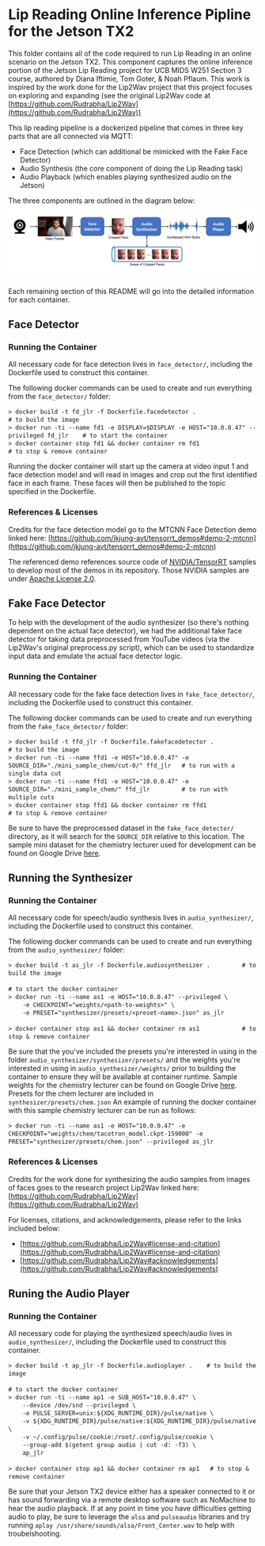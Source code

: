 # Lip Reading Online Inference Pipline for the Jetson TX2 

This folder contains all of the code required to run Lip Reading in an online scenario on the Jetson TX2. This component captures the online inference portion of the Jetson Lip Reading project for UCB MIDS W251 Section 3 course, authored by Diana Iftimie, Tom Goter, & Noah Pflaum. This work is inspired by the work done for the Lip2Wav project that this project focuses on exploring and expanding (see the original Lip2Wav code at [https://github.com/Rudrabha/Lip2Wav](https://github.com/Rudrabha/Lip2Wav))

This lip reading pipeline is a dockerized pipeline that comes in three key parts that are all connected via MQTT:

 * Face Detection (which can additional be mimicked with the Fake Face Detector)
 * Audio Synthesis (the core component of doing the Lip Reading task)
 * Audio Playback (which enables playing synthesized audio on the Jetson)

The three components are outlined in the diagram below:
![PipelineDiagram](./PipelineDiagram.png)

Each remaining section of this README will go into the detailed information for each container.


## Face Detector

### Running the Container

All necessary code for face detection lives in `face_detector/`, including the Dockerfile used to construct this container. 

The following docker commands can be used to create and run everything from the `face_detector/` folder:
```
> docker build -t fd_jlr -f Dockerfile.facedetector .                                      # to build the image
> docker run -ti --name fd1 -e DISPLAY=$DISPLAY -e HOST="10.0.0.47" --privileged fd_jlr    # to start the container
> docker container stop fd1 && docker container rm fd1                                     # to stop & remove container
```

Running the docker container will start up the camera at video input 1 and face detection model and will read in images and crop out the first identified face in each frame. These faces will then be published to the topic specified in the Dockerfile. 

### References & Licenses

Credits for the face detection model go to the MTCNN Face Detection demo linked here: [https://github.com/jkjung-avt/tensorrt_demos#demo-2-mtcnn](https://github.com/jkjung-avt/tensorrt_demos#demo-2-mtcnn)

The referenced demo references source code of [NVIDIA/TensorRT](https://github.com/NVIDIA/TensorRT) samples to develop most of the demos in its repository. Those NVIDIA samples are under [Apache License 2.0](https://github.com/NVIDIA/TensorRT/blob/master/LICENSE).


## Fake Face Detector

To help with the development of the audio synthesizer (so there's nothing dependent on the actual face detector), we had the additional fake face detector for taking data preprocessed from YouTube videos (via the Lip2Wav's original preprocess.py script), which can be used to standardize input data and emulate the actual face detector logic. 

### Running the Container

All necessary code for the fake face detection lives in `fake_face_detector/`, including the Dockerfile used to construct this container.

The following docker commands can be used to create and run everything from the `fake_face_detector/` folder:
```
> docker build -t ffd_jlr -f Dockerfile.fakefacedetector .                                           # to build the image
> docker run -ti --name ffd1 -e HOST="10.0.0.47" -e SOURCE_DIR="./mini_sample_chem/cut-0/" ffd_jlr   # to run with a single data cut
> docker run -ti --name ffd1 -e HOST="10.0.0.47" -e SOURCE_DIR="./mini_sample_chem/" ffd_jlr         # to run with multiple cuts
> docker container stop ffd1 && docker container rm ffd1                                             # to stop & remove container
```

Be sure to have the preprocessed dataset in the `fake_face_detector/` directory, as it will search for the `SOURCE_DIR` relative to this location. The sample mini dataset for the chemistry lecturer used for development can be found on Google Drive [here](https://drive.google.com/drive/folders/1oYmKVGE3cIwWoTnhgZwPhifEY08a9_Kd?usp=sharing).


## Running the Synthesizer

### Running the Container

All necessary code for speech/audio synthesis lives in `audio_synthesizer/`, including the Dockerfile used to construct this container. 

The following docker commands can be used to create and run everything from the `audio_synthesizer/` folder:
```
> docker build -t as_jlr -f Dockerfile.audiosynthesizer .         # to build the image     

# to start the docker container               
> docker run -ti --name as1 -e HOST="10.0.0.47" --privileged \
	-e CHECKPOINT="weights/<path-to-weights>" \
	-e PRESET="synthesizer/presets/<preset-name>.json" as_jlr    

> docker container stop as1 && docker container rm as1            # to stop & remove container
```

Be sure that the you've included the presets you're interested in using in the folder `audio_synthesizer/synthesizer/presets/` and the weights you're interested in using in `audio_synthesizer/weights/` prior to building the container to ensure they will be available at container runtime. Sample weights for the chemistry lecturer can be found on Google Drive [here](https://drive.google.com/drive/folders/17NGz5Tp0wrLGV0Ub6pz_KMfCvo00O4eG?usp=sharing). Presets for the chem lecturer are included in `synthesizer/presets/chem.json` An example of running the docker container with this sample chemistry lecturer can be run as follows:

```
> docker run -ti --name as1 -e HOST="10.0.0.47" -e CHECKPOINT="weights/chem/tacotron_model.ckpt-159000" -e PRESET="synthesizer/presets/chem.json" --privileged as_jlr
```

### References & Licenses

Credits for the work done for synthesizing the audio samples from images of faces goes to the research project Lip2Wav linked here: [https://github.com/Rudrabha/Lip2Wav](https://github.com/Rudrabha/Lip2Wav)

For licenses, citations, and acknowledgements, please refer to the links included below:
* [https://github.com/Rudrabha/Lip2Wav#license-and-citation](https://github.com/Rudrabha/Lip2Wav#license-and-citation)
* [https://github.com/Rudrabha/Lip2Wav#acknowledgements](https://github.com/Rudrabha/Lip2Wav#acknowledgements)


## Runing the Audio Player

### Running the Container

All necessary code for playing the synthesized speech/audio lives in `audio_synthesizer/`, including the Dockerfile used to construct this container. 

```
> docker build -t ap_jlr -f Dockerfile.audioplayer .    # to build the image

# to start the docker container
> docker run -ti --name ap1 -e SUB_HOST="10.0.0.47" \
    --device /dev/snd --privileged \
    -e PULSE_SERVER=unix:${XDG_RUNTIME_DIR}/pulse/native \
    -v ${XDG_RUNTIME_DIR}/pulse/native:${XDG_RUNTIME_DIR}/pulse/native \
    -v ~/.config/pulse/cookie:/root/.config/pulse/cookie \
    --group-add $(getent group audio | cut -d: -f3) \
    ap_jlr

> docker container stop ap1 && docker container rm ap1   # to stop & remove container
```

Be sure that your Jetson TX2 device either has a speaker connected to it or has sound forwarding via a remote desktop software such as NoMachine to hear the audio playback. If at any point in time you have difficulties getting audio to play, be sure to leverage the `alsa` and `pulseaudio` libraries and try running `aplay /usr/share/sounds/alsa/Front_Center.wav` to help with troubelshooting.
